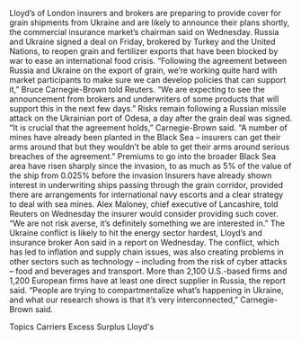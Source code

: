 Lloyd’s of London insurers and brokers are preparing to provide cover for grain shipments from Ukraine and are likely to announce their plans shortly, the commercial insurance market’s chairman said on Wednesday.
Russia and Ukraine signed a deal on Friday, brokered by Turkey and the United Nations, to reopen grain and fertilizer exports that have been blocked by war to ease an international food crisis.
“Following the agreement between Russia and Ukraine on the export of grain, we’re working quite hard with market participants to make sure we can develop policies that can support it,” Bruce Carnegie-Brown told Reuters.
“We are expecting to see the announcement from brokers and underwriters of some products that will support this in the next few days.”
Risks remain following a Russian missile attack on the Ukrainian port of Odesa, a day after the grain deal was signed.
“It is crucial that the agreement holds,” Carnegie-Brown said. “A number of mines have already been planted in the Black Sea – insurers can get their arms around that but they wouldn’t be able to get their arms around serious breaches of the agreement.”
Premiums to go into the broader Black Sea area have risen sharply since the invasion, to as much as 5% of the value of the ship from 0.025% before the invasion
Insurers have already shown interest in underwriting ships passing through the grain corridor, provided there are arrangements for international navy escorts and a clear strategy to deal with sea mines.
Alex Maloney, chief executive of Lancashire, told Reuters on Wednesday the insurer would consider providing such cover.
“We are not risk averse, it’s definitely something we are interested in.”
The Ukraine conflict is likely to hit the energy sector hardest, Lloyd’s and insurance broker Aon said in a report on Wednesday.
The conflict, which has led to inflation and supply chain issues, was also creating problems in other sectors such as technology – including from the risk of cyber attacks – food and beverages and transport.
More than 2,100 U.S.-based firms and 1,200 European firms have at least one direct supplier in Russia, the report said.
“People are trying to compartmentalize what’s happening in Ukraine, and what our research shows is that it’s very interconnected,” Carnegie-Brown said.

Topics
Carriers
Excess Surplus
Lloyd's
